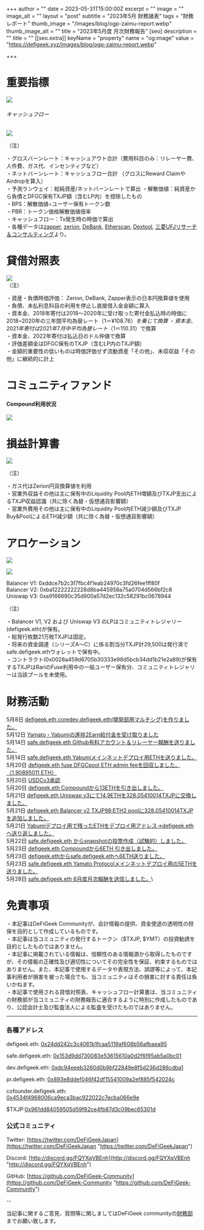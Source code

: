 
+++
author = ""
date = 2023-05-31T15:00:00Z
excerpt = ""
image = ""
image\_alt = ""
layout = "post"
subtitle = "2023年5月 財務諸表"
tags = "財務レポート"
thumb\_image = "/images/blog/ogp-zaimu-report.webp"
thumb\_image\_alt = ""
title = "2023年5月度 月次財務報告"
\[seo]
description = ""
title = ""
\[\[seo.extra]]
keyName = "property"
name = "og:image"
value = "https://defigeek.xyz/images/blog/ogp-zaimu-report.webp"

+++

# 重要指標

![](/23054.png)

###### キャッシュフロー

![](/23057.png)

（注）

・グロスバーンレート：キャッシュアウト合計（費用科目のみ：リレーヤー費、人件費、ガス代、インセンティブなど）\
・ネットバーンレート：キャッシュフロー合計 （グロスにReward ClaimやAirdropを算入）\
・予測ランウェイ：総純資産/ネットバーンレートで算出 ・解散価値：純資産から負債とDFGC保有TXJP額（含むLP内）を控除したもの\
・BPS：解散価値÷ユーザー保有トークン数\
・PBR：トークン価格解散価値倍率\
・キャッシュフロー：Tx発生時の時価で算出\
・各種データは[zapper](https://t.co/lzLYnn8VGj?amp=1), [zerion](https://app.zerion.io/), [DeBank](https://debank.com/), [Etherscan](https://etherscan.io/), [Dextool](https://www.dextools.io/app/ether/pair-explorer/0xa9166690c35d900a57d2ec132c58291bc0678944), [三菱UFJリサーチ＆コンサルティング](http://www.murc-kawasesouba.jp/fx/lastmonth.php)より。

#

# 貸借対照表

![](/23052.png)\
（注）

・資産・負債時価評価： Zerion, DeBank, Zapper表示の日本円換算値を使用\
・負債、未払利息科目の利用を停止し直接借入金金額に算入\
・資本金、2018年寄付は2018～2020年に受け取った寄付金払込時の時価に2018~2020年の三年間平均為替レート（$1＝¥108.76）を乗じて換算\
・資本金、2021年寄付は2021年7月中平均為替レート（$1＝110.31）で換算\
・資本金、2022年寄付は払込日のドル仲値で換算\
・評価差額金はDFGC保有のTXJP（含むLP内のTXJP額）\
・金額的重要性の低いものは時価評価せず流動資産「その他」、未収収益「その他」に継続的に計上

#

# コミュニティファンド

#### **Compound利用状況**

![](/23051.png)

#

# 損益計算書

![](/23044.PNG)

（注）

・ガス代はZerion円貨換算値を利用\
・営業外収益その他は主に保有中のLiquidity Pool内ETH増額及びTXJP支出によるTXJP収益認識（共に除く為替・仮想通貨影響額）\
・営業外費用その他は主に保有中のLiquidity Pool内ETH減少額及びTXJP Buy\&PoolによるETH減少額（共に除く為替・仮想通貨影響額）

#

# アロケーション

![](/23055.png)

![](/23056.png)

Balancer V1: 0xddce7b2c3f7fbc4f1eab24970c3fd26fee1ff80f\
Balancer V2: 0xba12222222228d8ba445958a75a0704d566bf2c8\
Uniswap V3: 0xa9166690c35d900a57d2ec132c58291bc0678944

（注）

・Balancer V1, V2 および Uniswap V3 のLPはコミュニティトレジャリー (defigeek.eth)が保有。\
・総発行枚数21万枚TXJPは固定。\
・将来の資金調達（シリーズA～C）に係る割当分TXJP計29,500は発行済でsafe.defigeek.ethウォレットで保有中。\
・コントラクト(0x0028a459d6705b30333e98d5bcb34dd1b21e2a89)が保有するTXJPはRariのFuse利用中の一般ユーザー保有分、コミュニティトレジャリーは当該プールを未使用。

#

# 財務活動

5月8日	[defigeek.eth coredev.defigeek.eth(開発部用マルチシグ)を作りました。](https://etherscan.io/tx/0xc513791cbfd165acee84d290b1c67ad008b529e95c78b0d3f4221c4cbd1a1c79)\
5月12日	[Yamato・Yabumiの進捗2Earn給付金を受け取りました](https://polygonscan.com/tx/0x0bc0de742668184a00ed2255f877cee98b69d0b61234ded77e1c406bd13fe64a)\
5月14日	[safe.defigeek.eth Github有料アカウント＆リレーヤー報酬を送りました。](https://etherscan.io/tx/0xc785cd751a317e6327c2461e1f32ff018369f6e72f6f78e8775bcf5b9508376e)\
5月14日	[safe.defigeek.eth Yabumiメインネットデプロイ用ETHを送りました。](https://etherscan.io/tx/0x5ddb7d73b7a86a6bcbe59171d0b1353e04285766c223630fad0193e28a92a033)\
5月20日	[defigeek.eth fuse DFGCpool ETH admin feeを回収しました。（1.90895011 ETH）](https://etherscan.io/tx/0xea0a7f66e8a4e55ed239d1b7585e62118fabbb1356a6a66814884d445a7a8d37)\
5月20日	[USDCv3承認](https://etherscan.io/tx/0xbe0e083a318073a7667217a84670422990e740f966c3888c2e0f9223e73cbd92)\
5月20日	[defigeek.eth Compoundから13ETHを引き出しました。](https://etherscan.io/tx/0x57e0c28466504f5aa7d01d10b67284cc15c597b0e920a5618578073a33fbc2fe)\
5月21日	[defigeek.eth Uniswap v3にて14.9ETHを328.05410014TXJPに交換しました。](https://etherscan.io/tx/0x03adbe5135e36f4871724cff3d661173a6f3f9df7224ce0974e6a505c26d2c78)\
5月21日	[defigeek.eth Balancer v2 TXJP98:ETH2 poolに328.05410014TXJPを追加しました。](https://etherscan.io/tx/0xe5407fe996caca5a980b336624032280d30b2d10ceb89174a47b690e6a0484ae)\
5月21日	[Yabumiデプロイ用で残ったETHをデプロイ用アドレス→defigeek.ethへ送り返しました。](https://etherscan.io/tx/0x433cf95c6322e789ae6bf2bacad1bf1cf1a63fcac02ca43e5583db94580bab8e)\
5月22日	[safe.defigeek.eth からsnapshotの投票作成（試験的）しました。](https://etherscan.io/tx/0x0f104c8d9beb61233b454e39af63dc709ad6452edc2288bd8583c016c66588d9)\
5月23日	[defigeek.eth Compoundから6ETH 引き出しました。](https://etherscan.io/tx/0x6f54185a37e600b213d8c768724fe83fe6373413bcb2df3aaf95724476d461b1)\
5月23日	[defigeek.ethからsafe.defigeek.ethへ6ETH送りました。](https://etherscan.io/tx/0x8a7673d7625c4924bb670b9f489d3cf23f6932c15e9ad69ea4f2329fadf06d07)\
5月23日	[safe.defigeek.eth Yamato Protocolメインネットデプロイ用の5ETHを送りました。](https://etherscan.io/tx/0x78fa673079b3921d89a0971c1e6467be6fe00b891551e98af829554b08593c58)\
5月28日	[safe.defigeek.eth  6月度月次報酬を送信しました。](https://etherscan.io/tx/0x732d29ef4f53c334ecb7e568379ca927167c7ab18770cacce0b5fdb38b3a6f7b)\


# 免責事項

・本記事はDeFiGeek Communityが、会計情報の提供、資金使途の透明性の担保を目的として作成しているものです。\
・本記事は当コミュニティの発行するトークン（$TXJP, $YMT）の投資勧誘を目的としたものではありません。\
・本記事に掲載されている情報は、信頼性のある情報源から取得したものですが、その情報の正確性及び適切性についてその完全性を保証、約束するものではありません。また、本記事で使用するデータや表現方法、誤謬等によって、本記事利用者が損害を被った場合でも、当コミュニティはその損害に対する責任は負いかねます。\
・本記事で使用される貸借対照表、キャッシュフロー計算書は、当コミュニティの財務部が当コミュニティの財務報告に適合するように特別に作成したものであり、公認会計士及び監査法人による監査を受けたものではありません。

***

### 各種アドレス

defigeek.eth: [0x24dd242c3c4061b1fcaa5119af608b56afbaea95](https://etherscan.io/address/0x24dd242c3c4061b1fcaa5119af608b56afbaea95)

safe.defigeek.eth: [0x153d9dd730083e53615610a0d2f6f95ab5a0bc01](https://etherscan.io/address/0x153d9dd730083e53615610a0d2f6f95ab5a0bc01)

dev.defigeek.eth: [0xdc94eeeb3260d0b9bf22849e8f5d236d286cdba1](https://etherscan.io/address/0xdc94eeeb3260d0b9bf22849e8f5d236d286cdba1)

pr.defigeek.eth: [0x893e8ddef046f42df15541009a2ef885f542024c](https://etherscan.io/address/0x893e8ddef046f42df15541009a2ef885f542024c)

cofounder.defigeek.eth: [0x4534f4968006ca9eca3bac922022c7ecba066e9e](https://etherscan.io/address/0x4534f4968006ca9eca3bac922022c7ecba066e9e)

$TXJP:[0x961dd84059505d59f82ce4fb87d3c09bec65301d](https://etherscan.io/token/0x961dd84059505d59f82ce4fb87d3c09bec65301d)

### 公式コミュニティ

Twitter: [https://twitter.com/DeFiGeekJapan](https://twitter.com/DeFiGeekJapan "https://twitter.com/DeFiGeekJapan")

Discord: [http://discord.gg/FQYXqVBEnh](http://discord.gg/FQYXqVBEnh "http://discord.gg/FQYXqVBEnh")

GitHub: [https://github.com/DeFiGeek-Community](https://github.com/DeFiGeek-Community "https://github.com/DeFiGeek-Community")

\--

当記事に関するご意見、質問等に関しましてはDeFiGeek communityの[財務部](https://discord.gg/CkM2cyTz8N)までお願い致します。
